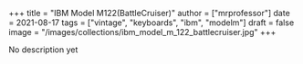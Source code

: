 +++
title = "IBM Model M122(BattleCruiser)"
author = ["mrprofessor"]
date = 2021-08-17
tags = ["vintage", "keyboards", "ibm", "modelm"]
draft = false
image = "/images/collections/ibm_model_m_122_battlecruiser.jpg"
+++

No description yet
